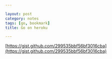 ```yaml
---

layout: post
category: notes
tags: [go, bookmark]
title: Go on heroku

---
```


[https://gist.github.com/299535bbf56bf3016cba](https://gist.github.com/299535bbf56bf3016cba)
